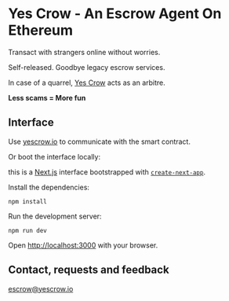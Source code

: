 # Yes Crow - An Escrow Agent On Ethereum

Transact with strangers online without worries.

Self-released. Goodbye legacy escrow services.

In case of a quarrel, <a href="https://yescrow.io">Yes Crow</a> acts as an arbitre. 

**Less scams = More fun**

## Interface

Use <a href="https://yescrow.io">yescrow.io</a> to communicate with the smart contract.</a>

Or boot the interface locally:

this is a [Next.js](https://nextjs.org/) interface bootstrapped with [`create-next-app`](https://github.com/vercel/next.js/tree/canary/packages/create-next-app).

Install the dependencies:

```
npm install
```

Run the development server:

```
npm run dev
```

Open [http://localhost:3000](http://localhost:3000) with your browser.

## Contact, requests and feedback

escrow@yescrow.io
